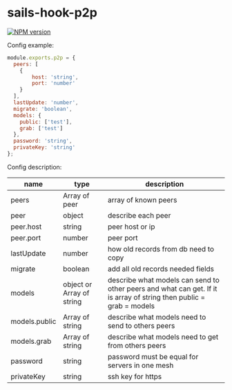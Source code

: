 # sails-hook-p2p
<span class="badge-npmversion"><a href="https://npmjs.org/package/sails-hook-p2p" title="View this project on NPM"><img src="https://img.shields.io/npm/v/sails-hook-p2p.svg" alt="NPM version" /></a></span>


Config example:
```js
module.exports.p2p = {
  peers: [
    {
        host: 'string',
        port: 'number'
    }  
  ],
  lastUpdate: 'number',
  migrate: 'boolean',
  models: {
    public: ['test'],
    grab: ['test']
  },
  password: 'string',
  privateKey: 'string'
};
```

Config description:

|name|type|description
|---|---|---
|peers|Array of peer|array of known peers
|peer|object|describe each peer
|peer.host|string|peer host or ip
|peer.port|number| peer port
|lastUpdate|number|how old records from db need to copy
|migrate|boolean|add all old records needed fields
|models|object or Array of string|describe what models can send to other peers and what can get. If it is array of string then public = grab = models
|models.public|Array of string|describe what models need to send to others peers
|models.grab|Array of string|describe what models need to get from others peers
|password|string|password must be equal for servers in one mesh
|privateKey|string|ssh key for https

